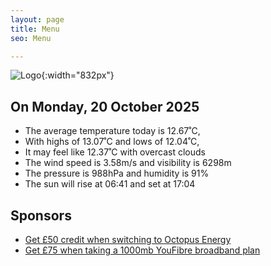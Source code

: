 ```yaml
---
layout: page
title: Menu
seo: Menu

---
```


![Logo](/images/logo.jpg){:width="832px"}

<!-- weather_marker starts -->
## On Monday, 20 October 2025

- The average temperature today is 12.67˚C,
- With highs of 13.07˚C and lows of 12.04˚C,
- It may feel like 12.37˚C with overcast clouds
- The wind speed is 3.58m/s and visibility is 6298m
- The pressure is 988hPa and humidity is 91%
- The sun will rise at 06:41 and set at 17:04

<!-- weather_marker ends -->

## Sponsors

- [Get £50 credit when switching to Octopus Energy](https://bit.ly/3oD1nnS)
- [Get £75 when taking a 1000mb YouFibre broadband plan](https://aklam.io/91zWhU?)
